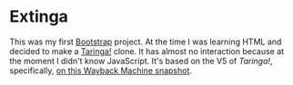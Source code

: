 # Extinga

This was my first [Bootstrap](https://getbootstrap.com/) project. At the time I was learning HTML and decided to make a [Taringa!](https://www.taringa.net/) clone. It has almost no interaction because at the moment I didn't know JavaScript.
It's based on the V5 of *Taringa!*, specifically, [on this Wayback Machine snapshot](http://web.archive.org/web/20120223062759/http://www.taringa.net/).
